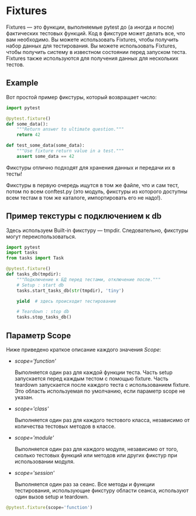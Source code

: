 # Fixtures

Fixtures — это функции, выполняемые pytest до (а иногда и после) фактических тестовых функций. Код в фикстуре может делать все, что вам необходимо. Вы можете использовать Fixtures, чтобы получить набор данных для тестирования. Вы можете использовать Fixtures, чтобы получить систему в известном состоянии перед запуском теста. Fixtures также используются для получения данных для нескольких тестов.

## Example

Вот простой пример фикстуры, который возвращает число:

```python
import pytest

@pytest.fixture()
def some_data():
    """Return answer to ultimate question."""
    return 42

def test_some_data(some_data):
    """Use fixture return value in a test."""
    assert some_data == 42
```

Фикстуры отлично подходят для хранения данных и передачи их в тесты!

Фикстуры в первую очередь ищутся в том же файле, что и сам тест, потом по всем conftest.py (это модуль, фикстуры из которого доступны всем тестам в том же каталоге, импортировать его не надо!).

## Пример текстуры с подключением к db

Здесь используем Built-in фикстуру — tmpdir. Следовательно, фикстуры могут переиспользоваться.

```python
import pytest
import tasks
from tasks import Task

@pytest.fixture()
def tasks_db(tmpdir):
    """Подключение к БД перед тестами, отключение после."""
    # Setup : start db
    tasks.start_tasks_db(str(tmpdir), 'tiny')

    yield  # здесь происходит тестирование

    # Teardown : stop db
    tasks.stop_tasks_db()
```

## Параметр Scope

Ниже приведено краткое описание каждого значения _Scope_:

*   _scope='function'_

    Выполняется один раз для каждой функции теста. Часть setup запускается перед каждым тестом с помощью fixture. Часть teardown запускается после каждого теста с использованием fixture. Это область используемая по умолчанию, если параметр scope не указан.
*   _scope='class'_

    Выполняется один раз для каждого тестового класса, независимо от количества тестовых методов в классе.
*   _scope='module'_

    Выполняется один раз для каждого модуля, независимо от того, сколько тестовых функций или методов или других фикстур при использовании модуля.
*   _scope='session'_

    Выполняется один раз за сеанс. Все методы и функции тестирования, использующие фикстуру области сеанса, используют один вызов setup и teardown.

```python
@pytest.fixture(scope='function')
```
